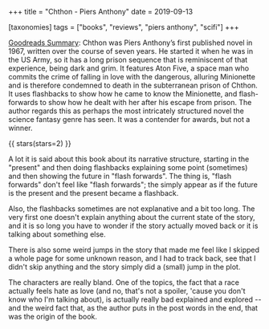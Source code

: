 +++
title = "Chthon - Piers Anthony"
date = 2019-09-13

[taxonomies]
tags = ["books", "reviews", "piers anthony", "scifi"]
+++

[Goodreads Summary](https://www.goodreads.com/book/show/23352267-chthon):
Chthon was Piers Anthony’s first published novel in 1967, written over the
course of seven years. He started it when he was in the US Army, so it has a
long prison sequence that is reminiscent of that experience, being dark and
grim. It features Aton Five, a space man who commits the crime of falling in
love with the dangerous, alluring Minionette and is therefore condemned to
death in the subterranean prison of Chthon. It uses flashbacks to show how he
came to know the Minionette, and flash-forwards to show how he dealt with her
after his escape from prison. The author regards this as perhaps the most
intricately structured novel the science fantasy genre has seen. It was a
contender for awards, but not a winner.

<!-- more -->

{{ stars(stars=2) }}

A lot it is said about this book about its narrative structure, starting in
the "present" and then doing flashbacks explaining some point (sometimes) and
then showing the future in "flash forwards". The thing is, "flash forwards"
don't feel like "flash forwards"; the simply appear as if the future is the
present and the present became a flashback.

Also, the flashbacks sometimes are not explanative and a bit too long. The
very first one doesn't explain anything about the current state of the story,
and it is so long you have to wonder if the story actually moved back or it is
talking about something else.

There is also some weird jumps in the story that made me feel like I skipped a
whole page for some unknown reason, and I had to track back, see that I didn't
skip anything and the story simply did a (small) jump in the plot.

The characters are really bland. One of the topics, the fact that a race
actually feels hate as love (and no, that's not a spoiler, 'cause you don't
know who I'm talking about), is actually really bad explained and explored --
and the weird fact that, as the author puts in the post words in the end, that
was the origin of the book.
